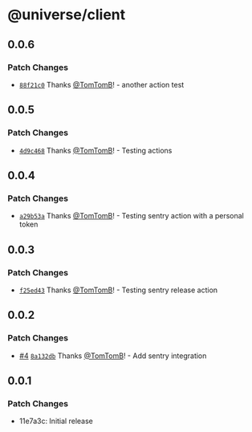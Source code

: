 # @universe/client

## 0.0.6

### Patch Changes

- [`88f21c0`](https://github.com/TomTomB/universe/commit/88f21c0f031763a9b22bf400460b4861634845d3) Thanks [@TomTomB](https://github.com/TomTomB)! - another action test

## 0.0.5

### Patch Changes

- [`4d9c468`](https://github.com/TomTomB/universe/commit/4d9c468ff96c80207d0fb9106039dca8a16f931b) Thanks [@TomTomB](https://github.com/TomTomB)! - Testing actions

## 0.0.4

### Patch Changes

- [`a29b53a`](https://github.com/TomTomB/universe/commit/a29b53a9fe4efb0911b2a8f9bfd7dc9aedfc835e) Thanks [@TomTomB](https://github.com/TomTomB)! - Testing sentry action with a personal token

## 0.0.3

### Patch Changes

- [`f25ed43`](https://github.com/TomTomB/universe/commit/f25ed43c813d3ea13a1bd10b2d9f114f138e69f3) Thanks [@TomTomB](https://github.com/TomTomB)! - Testing sentry release action

## 0.0.2

### Patch Changes

- [#4](https://github.com/TomTomB/universe/pull/4) [`8a132db`](https://github.com/TomTomB/universe/commit/8a132db87f0766dc6e9c89890614eb2063a6e520) Thanks [@TomTomB](https://github.com/TomTomB)! - Add sentry integration

## 0.0.1

### Patch Changes

- 11e7a3c: Initial release

